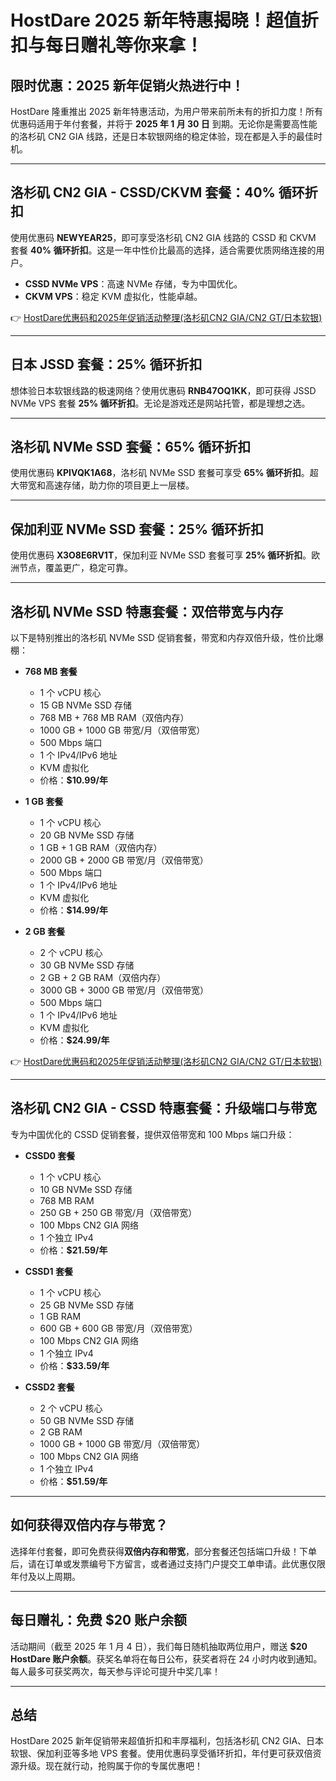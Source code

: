 # HostDare 2025 新年特惠揭晓！超值折扣与每日赠礼等你来拿！

## 限时优惠：2025 新年促销火热进行中！

HostDare 隆重推出 2025 新年特惠活动，为用户带来前所未有的折扣力度！所有优惠码适用于年付套餐，并将于 **2025 年 1 月 30 日** 到期。无论你是需要高性能的洛杉矶 CN2 GIA 线路，还是日本软银网络的稳定体验，现在都是入手的最佳时机。

---

## 洛杉矶 CN2 GIA - CSSD/CKVM 套餐：40% 循环折扣

使用优惠码 **NEWYEAR25**，即可享受洛杉矶 CN2 GIA 线路的 CSSD 和 CKVM 套餐 **40% 循环折扣**。这是一年中性价比最高的选择，适合需要优质网络连接的用户。

- **CSSD NVMe VPS**：高速 NVMe 存储，专为中国优化。
- **CKVM VPS**：稳定 KVM 虚拟化，性能卓越。

👉 [HostDare优惠码和2025年促销活动整理(洛杉矶CN2 GIA/CN2 GT/日本软银)](https://bit.ly/hostdare)

---

## 日本 JSSD 套餐：25% 循环折扣

想体验日本软银线路的极速网络？使用优惠码 **RNB47OQ1KK**，即可获得 JSSD NVMe VPS 套餐 **25% 循环折扣**。无论是游戏还是网站托管，都是理想之选。

---

## 洛杉矶 NVMe SSD 套餐：65% 循环折扣

使用优惠码 **KPIVQK1A68**，洛杉矶 NVMe SSD 套餐可享受 **65% 循环折扣**。超大带宽和高速存储，助力你的项目更上一层楼。

---

## 保加利亚 NVMe SSD 套餐：25% 循环折扣

使用优惠码 **X3O8E6RV1T**，保加利亚 NVMe SSD 套餐可享 **25% 循环折扣**。欧洲节点，覆盖更广，稳定可靠。

---

## 洛杉矶 NVMe SSD 特惠套餐：双倍带宽与内存

以下是特别推出的洛杉矶 NVMe SSD 促销套餐，带宽和内存双倍升级，性价比爆棚：

- **768 MB 套餐**  
  - 1 个 vCPU 核心  
  - 15 GB NVMe SSD 存储  
  - 768 MB + 768 MB RAM（双倍内存）  
  - 1000 GB + 1000 GB 带宽/月（双倍带宽）  
  - 500 Mbps 端口  
  - 1 个 IPv4/IPv6 地址  
  - KVM 虚拟化  
  - 价格：**$10.99/年**

- **1 GB 套餐**  
  - 1 个 vCPU 核心  
  - 20 GB NVMe SSD 存储  
  - 1 GB + 1 GB RAM（双倍内存）  
  - 2000 GB + 2000 GB 带宽/月（双倍带宽）  
  - 500 Mbps 端口  
  - 1 个 IPv4/IPv6 地址  
  - KVM 虚拟化  
  - 价格：**$14.99/年**

- **2 GB 套餐**  
  - 2 个 vCPU 核心  
  - 30 GB NVMe SSD 存储  
  - 2 GB + 2 GB RAM（双倍内存）  
  - 3000 GB + 3000 GB 带宽/月（双倍带宽）  
  - 500 Mbps 端口  
  - 1 个 IPv4/IPv6 地址  
  - KVM 虚拟化  
  - 价格：**$24.99/年**

👉 [HostDare优惠码和2025年促销活动整理(洛杉矶CN2 GIA/CN2 GT/日本软银)](https://bit.ly/hostdare)

---

## 洛杉矶 CN2 GIA - CSSD 特惠套餐：升级端口与带宽

专为中国优化的 CSSD 促销套餐，提供双倍带宽和 100 Mbps 端口升级：

- **CSSD0 套餐**  
  - 1 个 vCPU 核心  
  - 10 GB NVMe SSD 存储  
  - 768 MB RAM  
  - 250 GB + 250 GB 带宽/月（双倍带宽）  
  - 100 Mbps CN2 GIA 网络  
  - 1 个独立 IPv4  
  - 价格：**$21.59/年**

- **CSSD1 套餐**  
  - 1 个 vCPU 核心  
  - 25 GB NVMe SSD 存储  
  - 1 GB RAM  
  - 600 GB + 600 GB 带宽/月（双倍带宽）  
  - 100 Mbps CN2 GIA 网络  
  - 1 个独立 IPv4  
  - 价格：**$33.59/年**

- **CSSD2 套餐**  
  - 2 个 vCPU 核心  
  - 50 GB NVMe SSD 存储  
  - 2 GB RAM  
  - 1000 GB + 1000 GB 带宽/月（双倍带宽）  
  - 100 Mbps CN2 GIA 网络  
  - 1 个独立 IPv4  
  - 价格：**$51.59/年**

---

## 如何获得双倍内存与带宽？

选择年付套餐，即可免费获得**双倍内存和带宽**，部分套餐还包括端口升级！下单后，请在订单或发票编号下方留言，或者通过支持门户提交工单申请。此优惠仅限年付及以上周期。

---

## 每日赠礼：免费 $20 账户余额

活动期间（截至 2025 年 1 月 4 日），我们每日随机抽取两位用户，赠送 **$20 HostDare 账户余额**。获奖名单将在每日公布，获奖者将在 24 小时内收到通知。每人最多可获奖两次，每天参与评论可提升中奖几率！

---

## 总结

HostDare 2025 新年促销带来超值折扣和丰厚福利，包括洛杉矶 CN2 GIA、日本软银、保加利亚等多地 VPS 套餐。使用优惠码享受循环折扣，年付更可获双倍资源升级。现在就行动，抢购属于你的专属优惠吧！